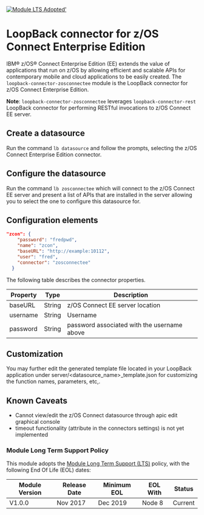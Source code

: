 [![Module LTS Adopted'](https://img.shields.io/badge/Module%20LTS-Adopted-brightgreen.svg?style=flat)](http://github.com/CloudNativeJS/ModuleLTS)

# LoopBack connector for z/OS Connect Enterprise Edition

IBM® z/OS® Connect Enterprise Edition (EE) extends the value of applications that run on z/OS by allowing efficient and scalable APIs for contemporary mobile and cloud applications to be easily created. The `loopback-connector-zosconnectee` module is the LoopBack connector for z/OS Connect Enterprise Edition.

**Note**: `loopback-connector-zosconnectee` leverages `loopback-connector-rest` LoopBack connector for performing RESTful invocations to z/OS Connect EE server.

## Create a datasource

Run the command `lb datasource` and follow the prompts, selecting the z/OS Connect Enterprise Edition connector.

## Configure the datasource

Run the command `lb zosconnectee` which will connect to the z/OS Connect EE server and present a list of APIs that are installed in the server allowing you to select the one to configure this datasource for.

## Configuration elements

```json
"zcon": {
    "password": "fredpwd",
    "name": "zcon",
    "baseURL": "http://example:10112",
    "user": "fred",
    "connector": "zosconnectee"
  }
```

The following table describes the connector properties.

Property       | Type    | Description
---------------| --------| --------
baseURL        | String  | z/OS Connect EE server location
username       | String  | Username
password       | String  | password associated with the username above

## Customization

You may further edit the generated template file located in your LoopBack application under server/<datasource_name>_template.json for customizing the function names, parameters, etc,.

## Known Caveats

* Cannot view/edit the z/OS Connect datasource through apic edit graphical console
* timeout functionality (attribute in the connectors settings) is not yet implemented

### Module Long Term Support Policy
This module adopts the [Module Long Term Support (LTS)](http://github.com/CloudNativeJS/ModuleLTS) policy, with the following End Of Life (EOL) dates:

 | Module Version   | Release Date | Minimum EOL | EOL With     | Status  |
 |------------------|--------------|-------------|--------------|---------|
 | V1.0.0	        | Nov 2017     | Dec 2019    | Node 8       | Current |

